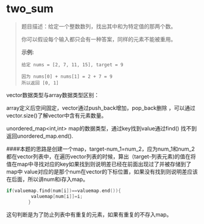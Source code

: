 # two_sum

> 题目描述：给定一个整数数列，找出其中和为特定值的那两个数。
>
> 你可以假设每个输入都只会有一种答案，同样的元素不能被重用。
>
> **示例:**
>
> ```
> 给定 nums = [2, 7, 11, 15], target = 9
>
> 因为 nums[0] + nums[1] = 2 + 7 = 9
> 所以返回 [0, 1]
> ```

vector数据类型与array数据类型区别：

array定义后空间固定，vector通过push_back增加，pop_back删除 ，可以通过vector.size()了解vector中含有元素数量。

unordered_map<int,int> map的数据类型，通过key找到value通过find() 找不到返回unordered_map.end().

####本题的思路是创建一个map，target-num_1=num_2，应为num_1和num_2都在vector列表中，在遍历vector列表的时候，算出（target-列表元素)的值在将值在map中寻找对应的key如果找到则说明差已经在前面出现过了并被存储到了map中 value对应的是那个num在vector的下标位置，如果没有找到则说明差应该在后面，所以讲num和i存入map。

```c++
if(valuemap.find(num[i])==valuemap.end()){
         valuemap[num[i]]=i;
        }
```
这句判断是为了防止列表中有重复的元素，如果有重复的不存入map。







